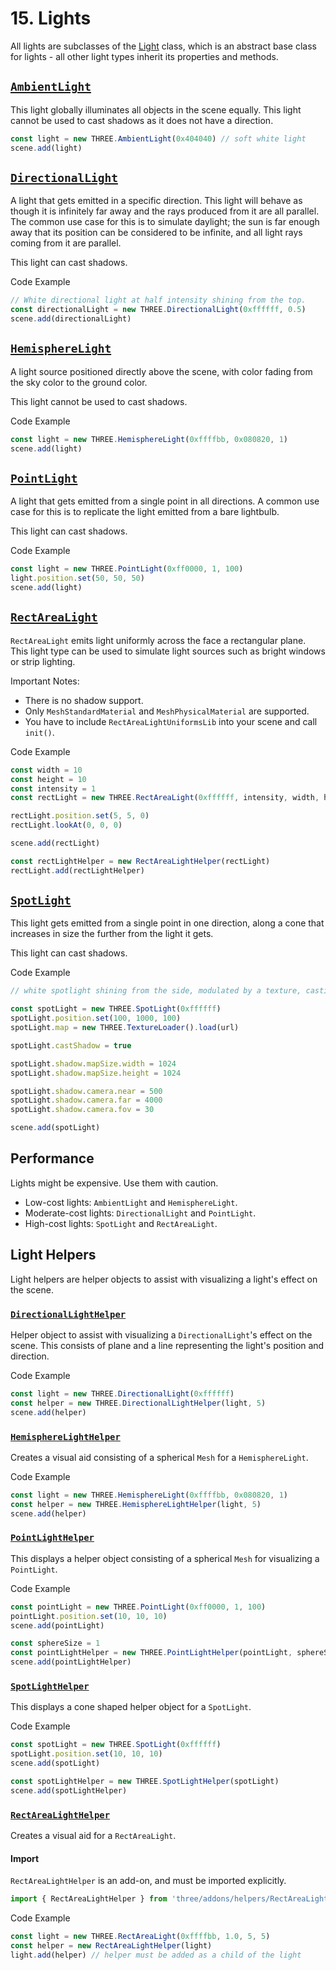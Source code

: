 # 15. Lights

All lights are subclasses of the [Light](https://threejs.org/docs/index.html?q=light#api/en/lights/Light) class, which is an abstract base class for lights - all other light types inherit its properties and methods.

## [`AmbientLight`](https://threejs.org/docs/index.html?q=light#api/en/lights/AmbientLight)

This light globally illuminates all objects in the scene equally. This light cannot be used to cast shadows as it does not have a direction.

```js
const light = new THREE.AmbientLight(0x404040) // soft white light
scene.add(light)
```

## [`DirectionalLight`](https://threejs.org/docs/index.html?q=light#api/en/lights/DirectionalLight)

A light that gets emitted in a specific direction. This light will behave as though it is infinitely far away and the rays produced from it are all parallel. The common use case for this is to simulate daylight; the sun is far enough away that its position can be considered to be infinite, and all light rays coming from it are parallel.

This light can cast shadows.

Code Example

```js
// White directional light at half intensity shining from the top.
const directionalLight = new THREE.DirectionalLight(0xffffff, 0.5)
scene.add(directionalLight)
```

## [`HemisphereLight`](https://threejs.org/docs/index.html?q=light#api/en/lights/HemisphereLight)

A light source positioned directly above the scene, with color fading from the sky color to the ground color.

This light cannot be used to cast shadows.

Code Example

```js
const light = new THREE.HemisphereLight(0xffffbb, 0x080820, 1)
scene.add(light)
```

## [`PointLight`](https://threejs.org/docs/index.html?q=light#api/en/lights/PointLight)

A light that gets emitted from a single point in all directions. A common use case for this is to replicate the light emitted from a bare lightbulb.

This light can cast shadows.

Code Example

```js
const light = new THREE.PointLight(0xff0000, 1, 100)
light.position.set(50, 50, 50)
scene.add(light)
```

## [`RectAreaLight`](https://threejs.org/docs/index.html?q=light#api/en/lights/RectAreaLight)

`RectAreaLight` emits light uniformly across the face a rectangular plane. This light type can be used to simulate light sources such as bright windows or strip lighting.

Important Notes:

- There is no shadow support.
- Only `MeshStandardMaterial` and `MeshPhysicalMaterial` are supported.
- You have to include `RectAreaLightUniformsLib` into your scene and call `init()`.

Code Example

```js
const width = 10
const height = 10
const intensity = 1
const rectLight = new THREE.RectAreaLight(0xffffff, intensity, width, height)

rectLight.position.set(5, 5, 0)
rectLight.lookAt(0, 0, 0)

scene.add(rectLight)

const rectLightHelper = new RectAreaLightHelper(rectLight)
rectLight.add(rectLightHelper)
```

## [`SpotLight`](https://threejs.org/docs/index.html?q=light#api/en/lights/SpotLight)

This light gets emitted from a single point in one direction, along a cone that increases in size the further from the light it gets.

This light can cast shadows.

Code Example

```js
// white spotlight shining from the side, modulated by a texture, casting a shadow

const spotLight = new THREE.SpotLight(0xffffff)
spotLight.position.set(100, 1000, 100)
spotLight.map = new THREE.TextureLoader().load(url)

spotLight.castShadow = true

spotLight.shadow.mapSize.width = 1024
spotLight.shadow.mapSize.height = 1024

spotLight.shadow.camera.near = 500
spotLight.shadow.camera.far = 4000
spotLight.shadow.camera.fov = 30

scene.add(spotLight)
```

## Performance

Lights might be expensive. Use them with caution.

- Low-cost lights: `AmbientLight` and `HemisphereLight`.
- Moderate-cost lights: `DirectionalLight` and `PointLight`.
- High-cost lights: `SpotLight` and `RectAreaLight`.

## Light Helpers

Light helpers are helper objects to assist with visualizing a light's effect on the scene.

### [`DirectionalLightHelper`](https://threejs.org/docs/index.html?q=lighthelper#api/en/helpers/DirectionalLightHelper)

Helper object to assist with visualizing a `DirectionalLight`'s effect on the scene. This consists of plane and a line representing the light's position and direction.

Code Example

```js
const light = new THREE.DirectionalLight(0xffffff)
const helper = new THREE.DirectionalLightHelper(light, 5)
scene.add(helper)
```

### [`HemisphereLightHelper`](https://threejs.org/docs/index.html?q=lighthelper#api/en/helpers/HemisphereLightHelper)

Creates a visual aid consisting of a spherical `Mesh` for a `HemisphereLight`.

Code Example

```js
const light = new THREE.HemisphereLight(0xffffbb, 0x080820, 1)
const helper = new THREE.HemisphereLightHelper(light, 5)
scene.add(helper)
```

### [`PointLightHelper`](https://threejs.org/docs/index.html?q=lighthelper#api/en/helpers/PointLightHelper)

This displays a helper object consisting of a spherical `Mesh` for visualizing a `PointLight`.

Code Example

```js
const pointLight = new THREE.PointLight(0xff0000, 1, 100)
pointLight.position.set(10, 10, 10)
scene.add(pointLight)

const sphereSize = 1
const pointLightHelper = new THREE.PointLightHelper(pointLight, sphereSize)
scene.add(pointLightHelper)
```

### [`SpotLightHelper`](https://threejs.org/docs/index.html?q=lighthelper#api/en/helpers/SpotLightHelper)

This displays a cone shaped helper object for a `SpotLight`.

Code Example

```js
const spotLight = new THREE.SpotLight(0xffffff)
spotLight.position.set(10, 10, 10)
scene.add(spotLight)

const spotLightHelper = new THREE.SpotLightHelper(spotLight)
scene.add(spotLightHelper)
```

### [`RectAreaLightHelper`](https://threejs.org/docs/index.html?q=lighthelper#examples/en/helpers/RectAreaLightHelper)

Creates a visual aid for a `RectAreaLight`.

#### Import

`RectAreaLightHelper` is an add-on, and must be imported explicitly.

```js
import { RectAreaLightHelper } from 'three/addons/helpers/RectAreaLightHelper.js'
```

Code Example

```js
const light = new THREE.RectAreaLight(0xffffbb, 1.0, 5, 5)
const helper = new RectAreaLightHelper(light)
light.add(helper) // helper must be added as a child of the light
```
